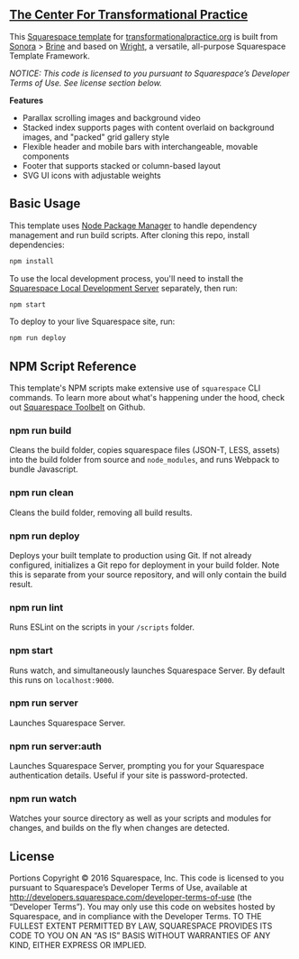 [The Center For Transformational Practice](https://www.transformationalpractice.org)
------------------------------

This [Squarespace template](https://github.com/Real-Currents/transformationalpractice.org) for [transformationalpractice.org](https://www.transformationalpractice.org) is built from 
[Sonora](https://sonora-demo.squarespace.com/) > [Brine](https://brine-demo.squarespace.com/) and based on [Wright](https://github.com/Squarespace/wright-framework), a versatile, all-purpose Squarespace Template Framework.

*NOTICE: This code is licensed to you pursuant to Squarespace’s Developer Terms of Use. See license section below.*

**Features**
* Parallax scrolling images and background video
* Stacked index supports pages with content overlaid on background images, and "packed" grid gallery style
* Flexible header and mobile bars with interchangeable, movable components
* Footer that supports stacked or column-based layout
* SVG UI icons with adjustable weights

## Basic Usage

This template uses [Node Package Manager](https://www.npmjs.com/) to handle dependency management and run build scripts. After cloning this repo, install dependencies:

```sh
npm install
```

To use the local development process, you'll need to install the [Squarespace Local Development Server](http://developers.squarespace.com/local-development) separately, then run:

```sh
npm start
```

To deploy to your live Squarespace site, run:

```sh
npm run deploy
```

## NPM Script Reference

This template's NPM scripts make extensive use of `squarespace` CLI commands. To learn more about what's happening under the hood, check out [Squarespace Toolbelt](https://github.com/Squarespace/squarespace-toolbelt) on Github.

### npm run build
Cleans the build folder, copies squarespace files (JSON-T, LESS, assets) into the build folder from source and `node_modules`, and runs Webpack to bundle Javascript.

### npm run clean
Cleans the build folder, removing all build results.

### npm run deploy
Deploys your built template to production using Git. If not already configured, initializes a Git repo for deployment in your build folder. Note this is separate from your source repository, and will only contain the build result.

### npm run lint
Runs ESLint on the scripts in your `/scripts` folder.

### npm start
Runs watch, and simultaneously launches Squarespace Server. By default this runs on `localhost:9000`.

### npm run server
Launches Squarespace Server.

### npm run server:auth
Launches Squarespace Server, prompting you for your Squarespace authentication details. Useful if your site is password-protected.

### npm run watch
Watches your source directory as well as your scripts and modules for changes, and builds on the fly when changes are detected.


## License
Portions Copyright © 2016 Squarespace, Inc. This code is licensed to you pursuant to Squarespace’s Developer Terms of Use, available at http://developers.squarespace.com/developer-terms-of-use (the “Developer Terms”). You may only use this code on websites hosted by Squarespace, and in compliance with the Developer Terms. TO THE FULLEST EXTENT PERMITTED BY LAW, SQUARESPACE PROVIDES ITS CODE TO YOU ON AN “AS IS” BASIS WITHOUT WARRANTIES OF ANY KIND, EITHER EXPRESS OR IMPLIED.
